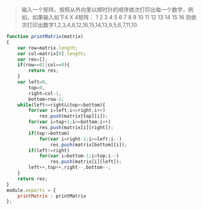 >输入一个矩阵，按照从外向里以顺时针的顺序依次打印出每一个数字，例如，如果输入如下4 X 4矩阵： 1 2 3 4 5 6 7 8 9 10 11 12 13 14 15 16 则依次打印出数字1,2,3,4,8,12,16,15,14,13,9,5,6,7,11,10.
```js
function printMatrix(matrix)
{
    var row=matrix.length;
    var col=matrix[0].length;
    var res=[];
    if(row==0||col==0){
        return res;
    }
    var left=0,
        top=0,
        right=col-1,
        bottom=row-1;
    while(left<=right&&top<=bottom){
        for(var i=left;i<=right;i++)
            res.push(matrix[top][i]);
        for(var i=top+1;i<=bottom;i++)
            res.push(matrix[i][right]);
        if(top!=bottom)
            for(var i=right-1;i>=left;i--)
                res.push(matrix[bottom][i]);
        if(left!=right)
            for(var i=bottom-1;i>top;i--)
                res.push(matrix[i][left]);
        left++,top++,right--,bottom--;
    }
    return res;
}
module.exports = {
    printMatrix : printMatrix
};
```